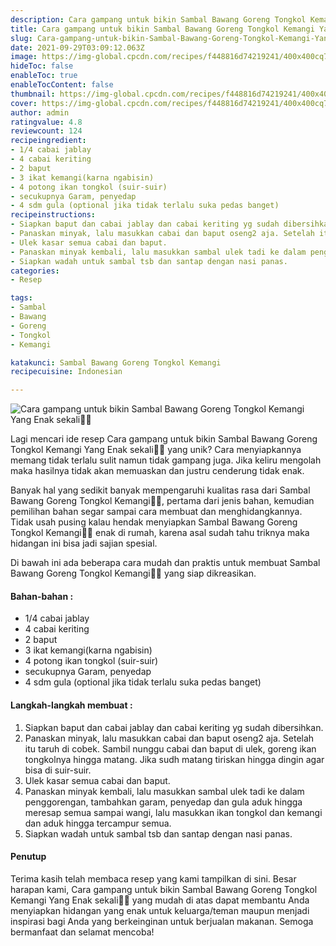 ```yaml
---
description: Cara gampang untuk bikin Sambal Bawang Goreng Tongkol Kemangi Yang Enak sekali"
title: Cara gampang untuk bikin Sambal Bawang Goreng Tongkol Kemangi Yang Enak sekali
slug: Cara-gampang-untuk-bikin-Sambal-Bawang-Goreng-Tongkol-Kemangi-Yang-Enak-sekali
date: 2021-09-29T03:09:12.063Z
image: https://img-global.cpcdn.com/recipes/f448816d74219241/400x400cq70/photo.jpg
hideToc: false
enableToc: true
enableTocContent: false
thumbnail: https://img-global.cpcdn.com/recipes/f448816d74219241/400x400cq70/photo.jpg
cover: https://img-global.cpcdn.com/recipes/f448816d74219241/400x400cq70/photo.jpg
author: admin
ratingvalue: 4.8
reviewcount: 124
recipeingredient:
- 1/4 cabai jablay
- 4 cabai keriting
- 2 baput
- 3 ikat kemangi(karna ngabisin)
- 4 potong ikan tongkol (suir-suir)
- secukupnya Garam, penyedap
- 4 sdm gula (optional jika tidak terlalu suka pedas banget)
recipeinstructions:
- Siapkan baput dan cabai jablay dan cabai keriting yg sudah dibersihkan.
- Panaskan minyak, lalu masukkan cabai dan baput oseng2 aja. Setelah itu taruh di cobek. Sambil nunggu cabai dan baput di ulek, goreng ikan tongkolnya hingga matang. Jika sudh matang tiriskan hingga dingin agar bisa di suir-suir.
- Ulek kasar semua cabai dan baput.
- Panaskan minyak kembali, lalu masukkan sambal ulek tadi ke dalam penggorengan, tambahkan garam, penyedap dan gula aduk hingga meresap semua sampai wangi, lalu masukkan ikan tongkol dan kemangi dan aduk hingga tercampur semua.
- Siapkan wadah untuk sambal tsb dan santap dengan nasi panas.
categories:
- Resep

tags:
- Sambal
- Bawang
- Goreng
- Tongkol
- Kemangi

katakunci: Sambal Bawang Goreng Tongkol Kemangi
recipecuisine: Indonesian

---
```


![Cara gampang untuk bikin Sambal Bawang Goreng Tongkol Kemangi Yang Enak sekali👩‍🍳](https://img-global.cpcdn.com/recipes/f448816d74219241/400x400cq70/photo.jpg)

Lagi mencari ide resep Cara gampang untuk bikin Sambal Bawang Goreng Tongkol Kemangi Yang Enak sekali👩‍🍳 yang unik? Cara menyiapkannya memang tidak terlalu sulit namun tidak gampang juga. Jika keliru mengolah maka hasilnya tidak akan memuaskan dan justru cenderung tidak enak.

Banyak hal yang sedikit banyak mempengaruhi kualitas rasa dari Sambal Bawang Goreng Tongkol Kemangi👩‍🍳, pertama dari jenis bahan, kemudian pemilihan bahan segar sampai cara membuat dan menghidangkannya. Tidak usah pusing kalau hendak menyiapkan Sambal Bawang Goreng Tongkol Kemangi👩‍🍳 enak di rumah, karena asal sudah tahu triknya maka hidangan ini bisa jadi sajian spesial.

Di bawah ini ada beberapa cara mudah dan praktis untuk membuat Sambal Bawang Goreng Tongkol Kemangi👩‍🍳 yang siap dikreasikan.

<!--inarticleads1-->

#### Bahan-bahan :

- 1/4 cabai jablay
- 4 cabai keriting
- 2 baput
- 3 ikat kemangi(karna ngabisin)
- 4 potong ikan tongkol (suir-suir)
- secukupnya Garam, penyedap
- 4 sdm gula (optional jika tidak terlalu suka pedas banget)

<!--inarticleads2-->

#### Langkah-langkah membuat :

1. Siapkan baput dan cabai jablay dan cabai keriting yg sudah dibersihkan.
1. Panaskan minyak, lalu masukkan cabai dan baput oseng2 aja. Setelah itu taruh di cobek. Sambil nunggu cabai dan baput di ulek, goreng ikan tongkolnya hingga matang. Jika sudh matang tiriskan hingga dingin agar bisa di suir-suir.
1. Ulek kasar semua cabai dan baput.
1. Panaskan minyak kembali, lalu masukkan sambal ulek tadi ke dalam penggorengan, tambahkan garam, penyedap dan gula aduk hingga meresap semua sampai wangi, lalu masukkan ikan tongkol dan kemangi dan aduk hingga tercampur semua.
1. Siapkan wadah untuk sambal tsb dan santap dengan nasi panas.

#### Penutup

Terima kasih telah membaca resep yang kami tampilkan di sini. Besar harapan kami, Cara gampang untuk bikin Sambal Bawang Goreng Tongkol Kemangi Yang Enak sekali👩‍🍳 yang mudah di atas dapat membantu Anda menyiapkan hidangan yang enak untuk keluarga/teman maupun menjadi inspirasi bagi Anda yang berkeinginan untuk berjualan makanan. Semoga bermanfaat dan selamat mencoba!